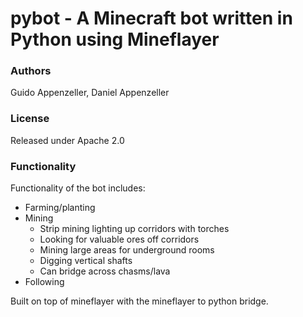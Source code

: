 # pybot - A Minecraft bot written in Python using Mineflayer

### Authors

Guido Appenzeller, Daniel Appenzeller

### License

Released under Apache 2.0

### Functionality

Functionality of the bot includes:
- Farming/planting
- Mining
  - Strip mining lighting up corridors with torches
  - Looking for valuable ores off corridors
  - Mining large areas for underground rooms
  - Digging vertical shafts
  - Can bridge across chasms/lava
- Following

Built on top of mineflayer with the mineflayer to python bridge.
